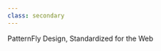 ```yaml
---
class: secondary
---
```

<rh-blockquote>PatternFly Design, Standardized for the Web</rh-blockquote>

<script type="module">import '@rhds/elements/rh-blockquote/rh-blockquote.js';</script>
